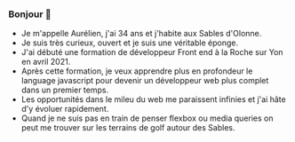 ### Bonjour 👋

- Je m'appelle Aurélien, j'ai 34 ans et j'habite aux Sables d'Olonne.
- Je suis très curieux, ouvert et je suis une véritable éponge.
- J'ai débuté une formation de développeur Front end à la Roche sur Yon en avril 2021.
- Après cette formation, je veux apprendre plus en profondeur le language javascript pour devenir un développeur web plus complet dans un premier temps.
- Les opportunités dans le mileu du web me paraissent infinies et j'ai hâte d'y évoluer rapidement.
- Quand je ne suis pas en train de penser flexbox ou media queries on peut me trouver sur les terrains de golf autour des Sables.
